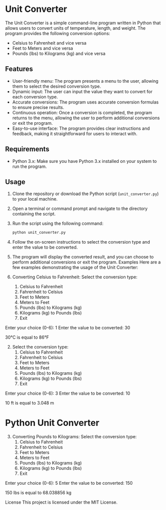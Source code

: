 # Unit Converter

The Unit Converter is a simple command-line program written in Python that allows users to convert units of temperature, length, and weight. The program provides the following conversion options:

- Celsius to Fahrenheit and vice versa
- Feet to Meters and vice versa
- Pounds (lbs) to Kilograms (kg) and vice versa

## Features

- User-friendly menu: The program presents a menu to the user, allowing them to select the desired conversion type.
- Dynamic input: The user can input the value they want to convert for each conversion type.
- Accurate conversions: The program uses accurate conversion formulas to ensure precise results.
- Continuous operation: Once a conversion is completed, the program returns to the menu, allowing the user to perform additional conversions or exit the program.
- Easy-to-use interface: The program provides clear instructions and feedback, making it straightforward for users to interact with.

## Requirements

- Python 3.x: Make sure you have Python 3.x installed on your system to run the program.

## Usage

1. Clone the repository or download the Python script (`unit_converter.py`) to your local machine.
2. Open a terminal or command prompt and navigate to the directory containing the script.
3. Run the script using the following command:

   ```bash
   python unit_converter.py 

4. Follow the on-screen instructions to select the conversion type and enter the value to be converted.
5. The program will display the converted result, and you can choose to perform additional conversions or exit the program.
    Examples
Here are a few examples demonstrating the usage of the Unit Converter:
1. Converting Celsius to Fahrenheit:
    Select the conversion type:
    1. Celsius to Fahrenheit
    2. Fahrenheit to Celsius
    3. Feet to Meters
    4. Meters to Feet
    5. Pounds (lbs) to Kilograms (kg)
    6. Kilograms (kg) to Pounds (lbs)
    0. Exit

Enter your choice (0-6): 1
Enter the value to be converted: 30

30°C is equal to 86°F

2. Select the conversion type:
    1. Celsius to Fahrenheit
    2. Fahrenheit to Celsius
    3. Feet to Meters
    4. Meters to Feet
    5. Pounds (lbs) to Kilograms (kg)
    6. Kilograms (kg) to Pounds (lbs)
    0. Exit

Enter your choice (0-6): 3
Enter the value to be converted: 10

10 ft is equal to 3.048 m

# Python Unit Converter
3. Converting Pounds to Kilograms:
Select the conversion type:
    1. Celsius to Fahrenheit
    2. Fahrenheit to Celsius
    3. Feet to Meters
    4. Meters to Feet
    5. Pounds (lbs) to Kilograms (kg)
    6. Kilograms (kg) to Pounds (lbs)
    0. Exit

Enter your choice (0-6): 5
Enter the value to be converted: 150

150 lbs is equal to 68.038856 kg
 
License
This project is licensed under the MIT License.